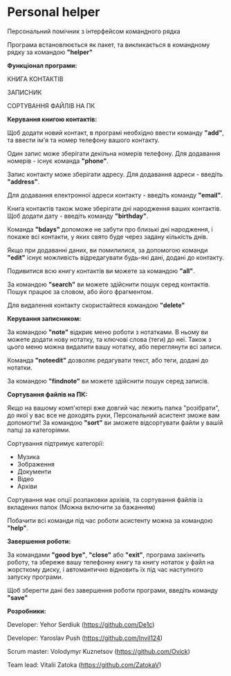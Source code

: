 # Personal helper

Персональний помічник з інтерфейсом командного рядка

Програма встановлюється як пакет, та викликається в командному рядку за командою **"helper"**

**Функціонал програми:**

КНИГА КОНТАКТІВ

ЗАПИСНИК

СОРТУВАННЯ ФАЙЛІВ НА ПК

**Керування книгою контактів:**

Щоб додати новий контакт, в програмі необхідно ввести команду **"add"**, та ввести ім'я та номер телефону вашого контакту.

Один запис може зберігати декільна номерів телефону. Для додавання номерів - існує команда **"phone"**.

Запис контакту може зберігати адресу. Для додавання адреси - введіть **"address"**.

Для додавання електронної адреси контакту - введіть команду **"email"**.

Книга контактів також може зберігати дні народження ваших контактів. Щоб додати дату - введіть команду **"birthday"**.

Команда **"bdays"** допоможе не забути про близькі дні народження, і покаже всі контакти, у яких свято буде через задану кількість днів.

Якщо при додаванні даних, ви помилилися, за допомогою команди **"edit"** існує можливість відредагувати будь-які дані, додані до контакту.

Подивитися всю книгу контактів ви можете за командою **"all"**.

За командою **"search"** ви можете здійснити пошук серед контактів. Пошук працює за словом, або його фрагментом.

Для видалення контакту скористайтеся командою **"delete"**


**Керування записником:**

За командою **"note"** відкриє меню роботи з нотатками. В ньому ви можете додати нову нотатку, та ключові слова (теги) до неї. Також з цього меню можна видалити вашу нотатку, або переглянути всі записи.

Команда **"noteedit"** дозволяє редагувати текст, або теги, додані до нотатки.

За командою **"findnote"** ви можете здійснити пошук серед записів. 


**Сортування файлів на ПК:**

Якщо на вашому комп'ютері вже довгий час лежить папка "розібрати", до якої у вас все не доходять руки, Персональний асистент зможе вам допомогти! За командою **"sort"** ви зможете відсортувати файли у вашій папці за категоріями. 

Сортування підтримує категорії:
- Музика
- Зображення
- Документи
- Відео
- Архіви

Сортування має опції розпаковки архівів, та сортування файлів із вкладених папок (Можна включити за бажанням)

Побачити всі команди під час роботи асистенту можна за командою **"help"**.

**Завершення роботи:**

За командами **"good bye"**, **"close"** або **"exit"**, програма закінчить роботу, та збереже вашу телефонну книгу та книгу нотаток у файл на жорсткому диску, і автомантично відновить їх під час наступного запуску програми. 

Щоб зберегти дані без завершення роботи програми, введіть команду **"save"**

**Розробники:**

Developer: Yehor Serdiuk (https://github.com/De1c)

Developer: Yaroslav Push (https://github.com/Invil124)

Scrum master: Volodymyr Kuznetsov (https://github.com/Ovick)

Team lead: Vitalii Zatoka (https://github.com/ZatokaV)
